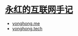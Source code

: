 # [永红的互联网手记](https://yonghong.tech)

- [yonghong.me](https://yonghong.me/)
- [yonghong.tech](https://yonghong.tech/)

